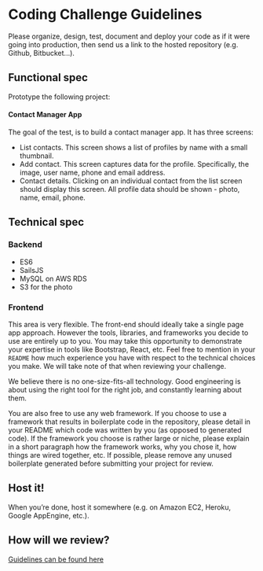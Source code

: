 Coding Challenge Guidelines
===========================

Please organize, design, test, document and deploy your code as if it were going
into production, then send us a link to the hosted repository (e.g. Github,
Bitbucket...).


Functional spec
---------------

Prototype the following project:

#### Contact Manager App 

The goal of the test, is to build a contact manager app. It has three screens:

- List contacts. This screen shows a list of profiles by name with a small thumbnail. 
- Add contact. This screen captures data for the profile. Specifically, the image, user name, phone and email address. 
- Contact details. Clicking on an individual contact from the list screen should display this screen. All profile data should be shown - photo, name, email, phone.


Technical spec
--------------

### Backend

- ES6
- SailsJS
- MySQL on AWS RDS
- S3 for the photo


### Frontend

This area is very flexible. The front-end should ideally take a single page app approach. However the tools, libraries, and frameworks you decide to use are entirely up to you. 
You may take this opportunity to demonstrate your expertise in tools like Bootstrap, React, etc. Feel free to mention in your `README` how much experience you have with respect to the technical choices you make. We will take note of that when reviewing your challenge.



We believe there is no one-size-fits-all technology. Good engineering is about using the right tool for the right job, and constantly learning about them.


You are also free to use any web framework. If you choose to use a framework that results in boilerplate code in the repository, please detail in your README which code was written by you (as opposed to generated code). If the framework you choose is rather large or niche, please explain in a short paragraph how the framework works, why you chose it, how things are wired together, etc. If possible, please remove any unused boilerplate generated before submitting your project for review.


Host it!
--------

When you’re done, host it somewhere (e.g. on Amazon EC2, Heroku, Google AppEngine, etc.).

How will we review?
-------------------

[Guidelines can be found here](README.md)
